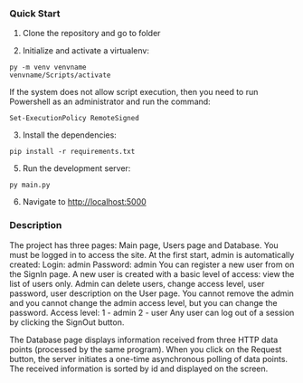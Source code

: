 ### Quick Start

1. Clone the repository and go to folder

2. Initialize and activate a virtualenv:
  ```
  py -m venv venvname
  venvname/Scripts/activate
  ```
If the system does not allow script execution, then you need to run Powershell as an administrator and run the command:
  ```
  Set-ExecutionPolicy RemoteSigned
  ```

3. Install the dependencies:
  ```
  pip install -r requirements.txt
  ```

5. Run the development server:
  ```
  py main.py
  ```

6. Navigate to [http://localhost:5000](http://localhost:5000)

### Description
The project has three pages: Main page, Users page and Database. You must be logged in to access the site.
At the first start, admin is automatically created:
Login: admin
Password: admin
You can register a new user from on the SignIn page. A new user is created with a basic level of access: view the list of users only.
Admin can delete users, change access level, user password, user description on the User page.
You cannot remove the admin and you cannot change the admin access level, but you can change the password.
Access level:
1 - admin
2 - user
Any user can log out of a session by clicking the SignOut button.

The Database page displays information received from three HTTP data points (processed by the same program). When you click on the Request button, the server initiates a one-time asynchronous polling of data points. The received information is sorted by id and displayed on the screen.

